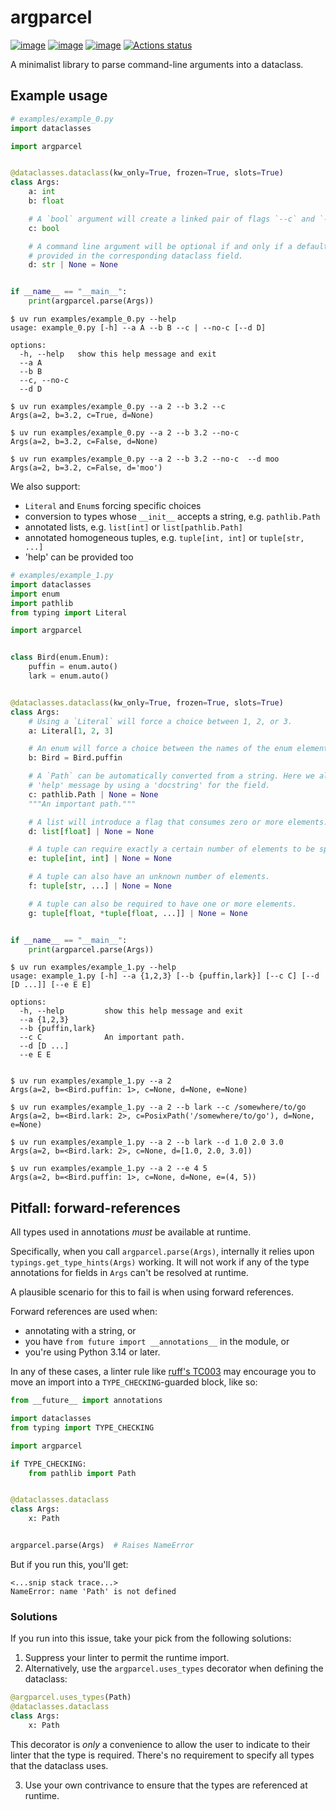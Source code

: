 # argparcel

[![image](https://img.shields.io/pypi/v/argparcel.svg)](https://pypi.python.org/pypi/argparcel)
[![image](https://img.shields.io/pypi/l/argparcel.svg)](https://github.com/tpgillam/argparcel/blob/main/LICENSE)
[![image](https://img.shields.io/pypi/pyversions/argparcel.svg)](https://pypi.python.org/pypi/argparcel)
[![Actions status](https://github.com/tpgillam/argparcel/workflows/CI/badge.svg)](https://github.com/tpgillam/argparcel/actions)

A minimalist library to parse command-line arguments into a dataclass.

## Example usage
```python
# examples/example_0.py
import dataclasses

import argparcel


@dataclasses.dataclass(kw_only=True, frozen=True, slots=True)
class Args:
    a: int
    b: float

    # A `bool` argument will create a linked pair of flags `--c` and `--no-c`.
    c: bool

    # A command line argument will be optional if and only if a default value is
    # provided in the corresponding dataclass field.
    d: str | None = None


if __name__ == "__main__":
    print(argparcel.parse(Args))
```

```console
$ uv run examples/example_0.py --help
usage: example_0.py [-h] --a A --b B --c | --no-c [--d D]

options:
  -h, --help   show this help message and exit
  --a A
  --b B
  --c, --no-c
  --d D

$ uv run examples/example_0.py --a 2 --b 3.2 --c
Args(a=2, b=3.2, c=True, d=None)

$ uv run examples/example_0.py --a 2 --b 3.2 --no-c
Args(a=2, b=3.2, c=False, d=None)

$ uv run examples/example_0.py --a 2 --b 3.2 --no-c  --d moo
Args(a=2, b=3.2, c=False, d='moo')
```

We also support:
- `Literal` and `Enum`s forcing specific choices
- conversion to types whose `__init__` accepts a string, e.g. `pathlib.Path`
- annotated lists, e.g. `list[int]` or `list[pathlib.Path]`
- annotated homogeneous tuples, e.g. `tuple[int, int]` or `tuple[str, ...]`
- 'help' can be provided too

```python
# examples/example_1.py
import dataclasses
import enum
import pathlib 
from typing import Literal

import argparcel


class Bird(enum.Enum):
    puffin = enum.auto()
    lark = enum.auto()


@dataclasses.dataclass(kw_only=True, frozen=True, slots=True)
class Args:
    # Using a `Literal` will force a choice between 1, 2, or 3.
    a: Literal[1, 2, 3]

    # An enum will force a choice between the names of the enum elements.
    b: Bird = Bird.puffin

    # A `Path` can be automatically converted from a string. Here we also specify a
    # 'help' message by using a 'docstring' for the field.
    c: pathlib.Path | None = None
    """An important path."""

    # A list will introduce a flag that consumes zero or more elements.
    d: list[float] | None = None

    # A tuple can require exactly a certain number of elements to be specified.
    e: tuple[int, int] | None = None

    # A tuple can also have an unknown number of elements.
    f: tuple[str, ...] | None = None

    # A tuple can also be required to have one or more elements.
    g: tuple[float, *tuple[float, ...]] | None = None


if __name__ == "__main__":
    print(argparcel.parse(Args))
```

```console
$ uv run examples/example_1.py --help
usage: example_1.py [-h] --a {1,2,3} [--b {puffin,lark}] [--c C] [--d [D ...]] [--e E E]

options:
  -h, --help         show this help message and exit
  --a {1,2,3}
  --b {puffin,lark}
  --c C              An important path.
  --d [D ...]
  --e E E


$ uv run examples/example_1.py --a 2
Args(a=2, b=<Bird.puffin: 1>, c=None, d=None, e=None)

$ uv run examples/example_1.py --a 2 --b lark --c /somewhere/to/go
Args(a=2, b=<Bird.lark: 2>, c=PosixPath('/somewhere/to/go'), d=None, e=None)

$ uv run examples/example_1.py --a 2 --b lark --d 1.0 2.0 3.0
Args(a=2, b=<Bird.lark: 2>, c=None, d=[1.0, 2.0, 3.0])

$ uv run examples/example_1.py --a 2 --e 4 5
Args(a=2, b=<Bird.puffin: 1>, c=None, d=None, e=(4, 5))
```

## Pitfall: forward-references

All types used in annotations _must_ be available at runtime.

Specifically, when you call `argparcel.parse(Args)`, internally it relies upon
`typings.get_type_hints(Args)` working. It will not work if any of the type annotations
for fields in `Args` can't be resolved at runtime. 

A plausible scenario for this to fail is when using forward references.

Forward references are used when:
- annotating with a string, or
- you have `from future import __annotations__` in the module, or
- you're using Python 3.14 or later.

In any of these cases, a linter rule like [ruff's TC003](https://docs.astral.sh/ruff/rules/typing-only-standard-library-import/) may encourage you to move an import into a `TYPE_CHECKING`-guarded block, like so:

```python
from __future__ import annotations

import dataclasses
from typing import TYPE_CHECKING

import argparcel

if TYPE_CHECKING:
    from pathlib import Path


@dataclasses.dataclass
class Args:
    x: Path


argparcel.parse(Args)  # Raises NameError
```

But if you run this, you'll get:
```
<...snip stack trace...>
NameError: name 'Path' is not defined
```

### Solutions

If you run into this issue, take your pick from the following solutions:

1. Suppress your linter to permit the runtime import.
2. Alternatively, use the `argparcel.uses_types` decorator when defining the dataclass:

```python
@argparcel.uses_types(Path)
@dataclasses.dataclass
class Args:
    x: Path
```

This decorator is _only_ a convenience to allow the user to indicate to their linter
that the type is required. There's no requirement to specify all types that the
dataclass uses.

3. Use your own contrivance to ensure that the types are referenced at runtime.
